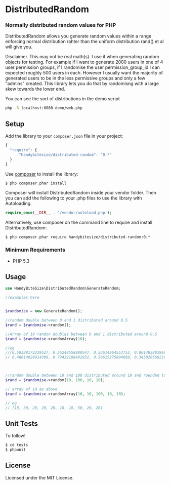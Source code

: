 DistributedRandom
=====================

### Normally distributed random values  for PHP

DistributedRandom allows you generate random values within a range enforcing normal distribution rahter than the uniform distribution rand() et al will give you.

Disclaimer. This may not be real math(s). I use it when generating random objects for testing. For example if I want to generate 2000 users in one of 4 user permission groups, if I randomise the user permission_group_id I can expected roughly 500 users in each. However I usually want the majority of generated users to be in the less permissive groups and only a few "admins" created. This library lets you do that by randomisng with a large skew towards the lower end.

You can see the sort of distributions in the demo script

```bash
php -S localhost:8080 demo/web.php 
```


Setup
-----

 Add the library to your `composer.json` file in your project:

```javascript
{
  "require": {
      "handybitesize/distributed-random": "0.*"
  }
}
```

Use [composer](http://getcomposer.org) to install the library:

```bash
$ php composer.phar install
```

Composer will install DistributedRandom inside your vendor folder. Then you can add the following to your
.php files to use the library with Autoloading.

```php
require_once(__DIR__ . '/vendor/autoload.php');
```

Alternatively, use composer on the command line to require and install DistributedRandom:

```
$ php composer.phar require handybitesize/distributed-random:0.*
```

### Minimum Requirements
 * PHP 5.3

Usage
-----
```php
use HandyBiteSize\DistributedRandom\GenerateRandom;

//examples here


$randomise = new GenerateRandom();

//random double between 0 and 1 distributed around 0.5
$rand = $randomise->random();

//Array of 10 randon doubles between 0 and 1 distributed around 0.5
$rand = $randomise->randomArray(10);

//eg
//[0.50398172239527, 0.55248558880547, 0.25614964553752, 0.80148380196869, 0.58439718574973,
// 0.48014020914308, 0.73432188492932, 0.58615275804089, 0.34302056021055, 0.41324347746747]



//random double between 10 and 100 distributed around 10 and rounded to nearest 10
$rand = $randomise->random(10, 100, 10, 10);

// array of 10 as above
$rand = $randomise->randomArray(10, 10, 100, 10, 10);

// eg
// [10, 30, 20, 20, 20, 10, 10, 50, 20, 20]

```


Unit Tests
----------

To follow!


```bash
$ cd tests
$ phpunit
```

License
-------

Licensed under the MIT License.